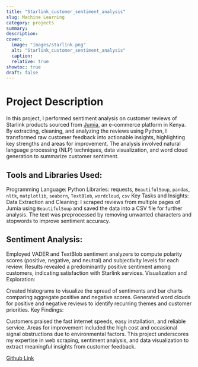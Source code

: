 ```yaml
---
title: "Starlink_customer_sentiment_analysis"
slug: Machine Learning
category: projects
summary:
description:
cover:
  image: "images/starlink.png"
  alt: "Starlink_customer_sentiment_analysis"
  caption:
  relative: true
showtoc: true
draft: false
---
```


# Project Description

In this project, I performed sentiment analysis on customer reviews of Starlink products sourced from [Jumia](https://www.jumia.co.ke/catalog/productratingsreviews/sku/BR269EA1PRKULNAFAMZ/), an e-commerce platform in Kenya. By extracting, cleaning, and analyzing the reviews using Python, I transformed raw customer feedback into actionable insights, highlighting key strengths and areas for improvement. The analysis involved natural language processing (NLP) techniques, data visualization, and word cloud generation to summarize customer sentiment.

## Tools and Libraries Used:
Programming Language: Python
Libraries: requests, `BeautifulSoup`, `pandas`, `nltk`, `matplotlib`, `seaborn`, `TextBlob`, `wordcloud`, `csv`
Key Tasks and Insights:
Data Extraction and Cleaning:
I scraped reviews from multiple pages of Jumia using `BeautifulSoup` and saved the data into a CSV file for further analysis. The text was preprocessed by removing unwanted characters and stopwords to improve sentiment accuracy.

## Sentiment Analysis:

Employed VADER and TextBlob sentiment analyzers to compute polarity scores (positive, negative, and neutral) and subjectivity levels for each review.
Results revealed a predominantly positive sentiment among customers, indicating satisfaction with Starlink services.
Visualization and Exploration:

Created histograms to visualize the spread of sentiments and bar charts comparing aggregate positive and negative scores.
Generated word clouds for positive and negative reviews to identify recurring themes and customer priorities.
Key Findings:

Customers praised the fast internet speeds, easy installation, and reliable service.
Areas for improvement included the high cost and occasional signal obstructions due to environmental factors.
This project underscores my expertise in web scraping, sentiment analysis, and data visualization to extract meaningful insights from customer feedback.


[Github Link](https://github.com/The-alpha-male/Starlink_customer_sentiment_analysis.git)
